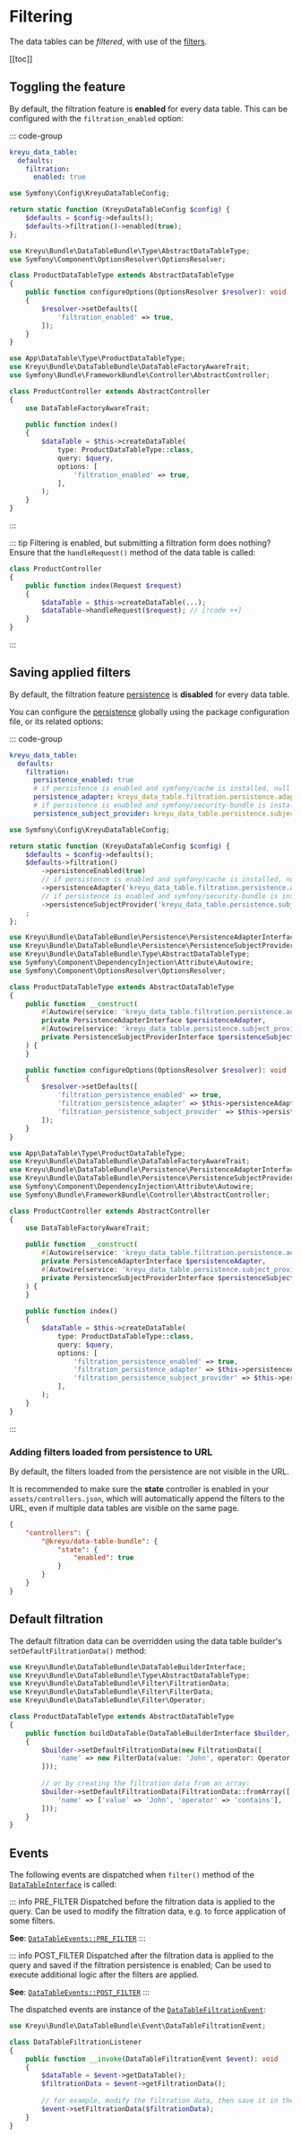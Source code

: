 # Filtering

The data tables can be _filtered_, with use of the [filters](#).

[[toc]]

## Toggling the feature

By default, the filtration feature is **enabled** for every data table.
This can be configured with the `filtration_enabled` option:

::: code-group
```yaml [Globally (YAML)]
kreyu_data_table:
  defaults:
    filtration:
      enabled: true
```

```php [Globally (PHP)]
use Symfony\Config\KreyuDataTableConfig;

return static function (KreyuDataTableConfig $config) {
    $defaults = $config->defaults();
    $defaults->filtration()->enabled(true);
};
```

```php [For data table type]
use Kreyu\Bundle\DataTableBundle\Type\AbstractDataTableType;
use Symfony\Component\OptionsResolver\OptionsResolver;

class ProductDataTableType extends AbstractDataTableType
{
    public function configureOptions(OptionsResolver $resolver): void
    {
        $resolver->setDefaults([
            'filtration_enabled' => true,
        ]);
    }
}
```

```php [For specific data table]
use App\DataTable\Type\ProductDataTableType;
use Kreyu\Bundle\DataTableBundle\DataTableFactoryAwareTrait;
use Symfony\Bundle\FrameworkBundle\Controller\AbstractController;

class ProductController extends AbstractController
{
    use DataTableFactoryAwareTrait;
    
    public function index()
    {
        $dataTable = $this->createDataTable(
            type: ProductDataTableType::class, 
            query: $query,
            options: [
                'filtration_enabled' => true,
            ],
        );
    }
}
```
:::

::: tip Filtering is enabled, but submitting a filtration form does nothing? 
Ensure that the `handleRequest()` method of the data table is called:

```php
class ProductController
{
    public function index(Request $request)
    {
        $dataTable = $this->createDataTable(...);
        $dataTable->handleRequest($request); // [!code ++]
    }
}
```
:::

## Saving applied filters

By default, the filtration feature [persistence](persistence.md) is **disabled** for every data table.

You can configure the [persistence](persistence.md) globally using the package configuration file, or its related options:

::: code-group
```yaml [Globally (YAML)]
kreyu_data_table:
  defaults:
    filtration:
      persistence_enabled: true
      # if persistence is enabled and symfony/cache is installed, null otherwise
      persistence_adapter: kreyu_data_table.filtration.persistence.adapter.cache
      # if persistence is enabled and symfony/security-bundle is installed, null otherwise
      persistence_subject_provider: kreyu_data_table.persistence.subject_provider.token_storage
```

```php [Globally (PHP)]
use Symfony\Config\KreyuDataTableConfig;

return static function (KreyuDataTableConfig $config) {
    $defaults = $config->defaults();
    $defaults->filtration()
        ->persistenceEnabled(true)
        // if persistence is enabled and symfony/cache is installed, null otherwise
        ->persistenceAdapter('kreyu_data_table.filtration.persistence.adapter.cache')
        // if persistence is enabled and symfony/security-bundle is installed, null otherwise
        ->persistenceSubjectProvider('kreyu_data_table.persistence.subject_provider.token_storage')
    ;
};
```

```php [For data table type]
use Kreyu\Bundle\DataTableBundle\Persistence\PersistenceAdapterInterface;
use Kreyu\Bundle\DataTableBundle\Persistence\PersistenceSubjectProviderInterface;
use Kreyu\Bundle\DataTableBundle\Type\AbstractDataTableType;
use Symfony\Component\DependencyInjection\Attribute\Autowire;
use Symfony\Component\OptionsResolver\OptionsResolver;

class ProductDataTableType extends AbstractDataTableType
{
    public function __construct(
        #[Autowire(service: 'kreyu_data_table.filtration.persistence.adapter.cache')]
        private PersistenceAdapterInterface $persistenceAdapter,
        #[Autowire(service: 'kreyu_data_table.persistence.subject_provider.token_storage')]
        private PersistenceSubjectProviderInterface $persistenceSubjectProvider,
    ) {
    }

    public function configureOptions(OptionsResolver $resolver): void
    {
        $resolver->setDefaults([
            'filtration_persistence_enabled' => true,
            'filtration_persistence_adapter' => $this->persistenceAdapter,
            'filtration_persistence_subject_provider' => $this->persistenceSubjectProvider,
        ]);
    }
}
```

```php [For specific data table]
use App\DataTable\Type\ProductDataTableType;
use Kreyu\Bundle\DataTableBundle\DataTableFactoryAwareTrait;
use Kreyu\Bundle\DataTableBundle\Persistence\PersistenceAdapterInterface;
use Kreyu\Bundle\DataTableBundle\Persistence\PersistenceSubjectProviderInterface;
use Symfony\Component\DependencyInjection\Attribute\Autowire;
use Symfony\Bundle\FrameworkBundle\Controller\AbstractController;

class ProductController extends AbstractController
{
    use DataTableFactoryAwareTrait;
    
    public function __construct(
        #[Autowire(service: 'kreyu_data_table.filtration.persistence.adapter.cache')]
        private PersistenceAdapterInterface $persistenceAdapter,
        #[Autowire(service: 'kreyu_data_table.persistence.subject_provider.token_storage')]
        private PersistenceSubjectProviderInterface $persistenceSubjectProvider,
    ) {
    }
    
    public function index()
    {
        $dataTable = $this->createDataTable(
            type: ProductDataTableType::class, 
            query: $query,
            options: [
                'filtration_persistence_enabled' => true,
                'filtration_persistence_adapter' => $this->persistenceAdapter,
                'filtration_persistence_subject_provider' => $this->persistenceSubjectProvider,
            ],
        );
    }
}
```
:::

### Adding filters loaded from persistence to URL

By default, the filters loaded from the persistence are not visible in the URL.

It is recommended to make sure the **state** controller is enabled in your `assets/controllers.json`,
which will automatically append the filters to the URL, even if multiple data tables are visible on the same page.

```json
{
    "controllers": {
        "@kreyu/data-table-bundle": {
            "state": {
                "enabled": true
            }
        }
    }
}
```

## Default filtration

The default filtration data can be overridden using the data table builder's `setDefaultFiltrationData()` method:

```php
use Kreyu\Bundle\DataTableBundle\DataTableBuilderInterface;
use Kreyu\Bundle\DataTableBundle\Type\AbstractDataTableType;
use Kreyu\Bundle\DataTableBundle\Filter\FiltrationData;
use Kreyu\Bundle\DataTableBundle\Filter\FilterData;
use Kreyu\Bundle\DataTableBundle\Filter\Operator;

class ProductDataTableType extends AbstractDataTableType
{
    public function buildDataTable(DataTableBuilderInterface $builder, array $options): void
    {
        $builder->setDefaultFiltrationData(new FiltrationData([
            'name' => new FilterData(value: 'John', operator: Operator::Contains),
        ]));
        
        // or by creating the filtration data from an array:
        $builder->setDefaultFiltrationData(FiltrationData::fromArray([
            'name' => ['value' => 'John', 'operator' => 'contains'],
        ]));
    }
}
```

## Events

The following events are dispatched when `filter()` method of the [`DataTableInterface`](https://github.com/Kreyu/data-table-bundle/blob/main/src/DataTableInterface.php) is called:

::: info PRE_FILTER
Dispatched before the filtration data is applied to the query.
Can be used to modify the filtration data, e.g. to force application of some filters.

**See**: [`DataTableEvents::PRE_FILTER`](https://github.com/Kreyu/data-table-bundle/blob/main/src/Event/DataTableEvents.php)
:::

::: info POST_FILTER
Dispatched after the filtration data is applied to the query and saved if the filtration persistence is enabled;
Can be used to execute additional logic after the filters are applied.

**See**: [`DataTableEvents::POST_FILTER`](https://github.com/Kreyu/data-table-bundle/blob/main/src/Event/DataTableEvents.php)
:::

The dispatched events are instance of the [`DataTableFiltrationEvent`](https://github.com/Kreyu/data-table-bundle/blob/main/src/Event/DataTableFiltrationEvent.php):

```php
use Kreyu\Bundle\DataTableBundle\Event\DataTableFiltrationEvent;

class DataTableFiltrationListener
{
    public function __invoke(DataTableFiltrationEvent $event): void
    {
        $dataTable = $event->getDataTable();
        $filtrationData = $event->getFiltrationData();
        
        // for example, modify the filtration data, then save it in the event
        $event->setFiltrationData($filtrationData); 
    }
}
```